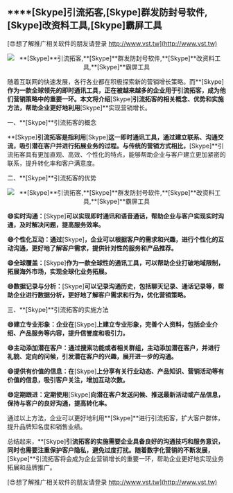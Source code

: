 ## ****[Skype]**引流拓客,**[Skype]**群发防封号软件,**[Skype]**改资料工具,**[Skype]**霸屏工具**

[😍想了解推广相关软件的朋友请登录 http://www.vst.tw](http://www.vst.tw)

 <center><img src="https://vst.tw/MP4/tuiguang/png/5.png" alt="**[Skype]**引流拓客,**[Skype]**群发防封号软件,**[Skype]**改资料工具,**[Skype]**霸屏工具"></center>

随着互联网的快速发展，各行各业都在积极探索新的营销增长策略。而**[Skype]**作为一款全球领先的即时通讯工具，正在被越来越多的企业用于引流拓客，成为他们营销策略中的重要一环。本文将介绍**[Skype]**引流拓客的相关概念、优势和实施方法，帮助企业更好地利用**[Skype]**实现营销增长。

一、**[Skype]**引流拓客的概念

**[Skype]**引流拓客是指利用**[Skype]**这一即时通讯工具，通过建立联系、沟通交流，吸引潜在客户并进行拓展业务的过程。与传统的营销方式相比，**[Skype]**引流拓客具有更加直观、高效、个性化的特点，能够帮助企业与客户建立更加紧密的联系，提升转化率和客户满意度。

二、**[Skype]**引流拓客的优势

 <center><img src="https://vst.tw/MP4/tuiguang/png/7.png" alt="**[Skype]**引流拓客,**[Skype]**群发防封号软件,**[Skype]**改资料工具,**[Skype]**霸屏工具"></center>

**😄实时沟通：**[Skype]**可以实现即时通讯和语音通话，帮助企业与客户实现实时沟通，及时解决问题，提高服务效率。**

**😄个性化互动：通过**[Skype]**，企业可以根据客户的需求和兴趣，进行个性化的互动沟通，更好地了解客户需求，提供针对性的服务和产品推荐。**

**😄全球覆盖：**[Skype]**作为一款全球性的通讯工具，可以帮助企业打破地域限制，拓展海外市场，实现全球化业务拓展。**

**😄数据记录与分析：**[Skype]**可以记录沟通历史，包括聊天记录、通话记录等，帮助企业进行数据分析，更好地了解客户需求和行为，优化营销策略。**

三、**[Skype]**引流拓客的实施方法

**😄建立专业形象：企业在**[Skype]**上建立专业形象，完善个人资料，包括企业介绍、产品服务等内容，提升信誉度和吸引力。**

**😄主动添加潜在客户：通过搜索功能或者相关群组，主动添加潜在客户，并进行礼貌、定向的问候，引发潜在客户的兴趣，展开进一步的沟通。**

**😄提供有价值的信息：在**[Skype]**上分享有关行业动态、产品知识、营销活动等有价值的信息，吸引客户关注，增加互动次数。**

**😄定期跟进：定期使用**[Skype]**向潜在客户发送问候、推送最新活动或产品信息，保持与客户的良好沟通，提高转化率。**

通过以上方法，企业可以更好地利用**[Skype]**进行引流拓客，扩大客户群体，提升品牌知名度和销售业绩。

总结起来，**[Skype]**引流拓客的实施需要企业具备良好的沟通技巧和服务意识，同时也需要注重保护客户隐私，避免过度打扰。随着数字化营销的不断发展，**[Skype]**引流拓客将会成为企业营销增长的重要一环，帮助企业更好地实现业务拓展和品牌推广。

[😍想了解推广相关软件的朋友请登录 http://www.vst.tw](http://www.vst.tw)



